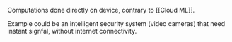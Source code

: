 Computations done directly on device, contrary to [[Cloud ML]].

Example could be an intelligent security system (video cameras) that need instant signfal, without internet connectivity. 